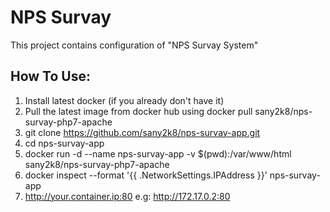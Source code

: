 # NPS Survay
This project contains configuration of "NPS Survay System"

## How To Use:

1.  Install latest docker (if you already don't have it)
2.  Pull the latest image from docker hub using  docker pull sany2k8/nps-survay-php7-apache
3.  git clone https://github.com/sany2k8/nps-survay-app.git
4.  cd nps-survay-app
5.  docker run -d --name nps-survay-app -v $(pwd):/var/www/html sany2k8/nps-survay-php7-apache
6.  docker inspect --format '{{ .NetworkSettings.IPAddress }}' nps-survay-app
7.  http://your.container.ip:80 e.g: http://172.17.0.2:80
